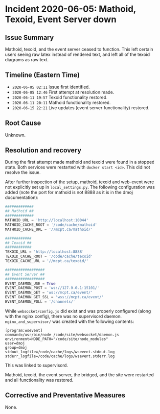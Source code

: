 # Incident 2020-06-05: Mathoid, Texoid, Event Server down

## Issue Summary
Mathoid, texoid, and the event server ceased to function. This left certain users seeing raw latex instead of rendered text, and left all of the texoid diagrams as raw text.

## Timeline (Eastern Time)
- `2020-06-05 02:11` Issue first identified.
- `2020-06-05 12:46` First attempt at resolution made.
- `2020-06-11 19:57` Texoid functionality restored.
- `2020-06-11 20:11` Mathoid functionality restored.
- `2020-06-15 22:21` Live updates (event server functionality) restored.

## Root Cause
Unknown.

## Resolution and recovery
During the first attempt made mathoid and texoid were found in a stopped state. Both services were restarted with `docker start <id>`. This did not resolve the issue.

After further inspection of the setup, mathoid, texoid and web-event were not explicitly set up in `local_settings.py`. The following configuration was added (note the port for mathoid is not 8888 as it is in the dmoj documentation):
```python
#############
## Mathoid ##
#############
MATHOID_URL = 'http://localhost:10044'
MATHOID_CACHE_ROOT = '/code/cache/mathoid'
MATHOID_CACHE_URL = '//mcpt.ca/mathoid/'

############
## Texoid ##
############
TEXOID_URL = 'http://localhost:8888'
TEXOID_CACHE_ROOT = '/code/cache/texoid'
TEXOID_CACHE_URL = '//mcpt.ca/texoid/'

##################
## Event Server ##
##################
EVENT_DAEMON_USE = True
EVENT_DAEMON_POST = 'ws://127.0.0.1:15101/'
EVENT_DAEMON_GET = 'ws://mcpt.ca/event/'
EVENT_DAEMON_GET_SSL = 'wss://mcpt.ca/event/'
EVENT_DAEMON_POLL = '/channels/'
```

While `websocket/config.js` did exist and was properly configured (along with the nginx config), there was no supervisord daemon. `nginx_and_supervisor/` was created with the following contents:
```
[program:wsevent]
command=/usr/bin/node /code/site/websocket/daemon.js
environment=NODE_PATH="/code/site/node_modules"
user=dmoj
group=dmoj
stdout_logfile=/code/cache/logs/wsevent.stdout.log
stderr_logfile=/code/cache/logs/wsevent.stderr.log
```
This was linked to supervisord.

Mathoid, texoid, the event server, the bridged, and the site were restarted and all functionality was restored.

## Corrective and Preventative Measures
None.

